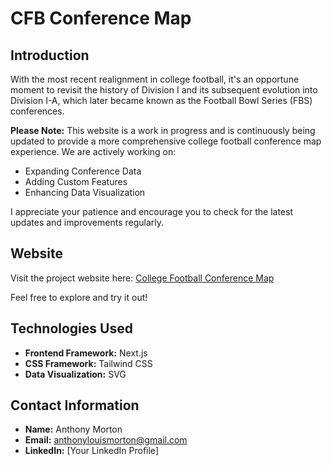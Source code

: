 # CFB Conference Map

## Introduction

With the most recent realignment in college football, it's an opportune moment to revisit the history of Division I and its subsequent evolution into Division I-A, which later became known as the Football Bowl Series (FBS) conferences.

**Please Note:** This website is a work in progress and is continuously being updated to provide a more comprehensive college football conference map experience. We are actively working on:

- Expanding Conference Data
- Adding Custom Features
- Enhancing Data Visualization

I appreciate your patience and encourage you to check for the latest updates and improvements regularly.

## Website

Visit the project website here: [College Football Conference Map](https://college-football-conference-map.netlify.app)

Feel free to explore and try it out!

## Technologies Used

- **Frontend Framework:** Next.js
- **CSS Framework:** Tailwind CSS
- **Data Visualization:** SVG

## Contact Information

- **Name:** Anthony Morton
- **Email:** anthonylouismorton@gmail.com
- **LinkedIn:** [Your LinkedIn Profile]


